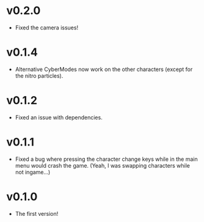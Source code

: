 # v0.2.0
* Fixed the camera issues!

# v0.1.4
* Alternative CyberModes now work on the other characters (except for the nitro particles).

# v0.1.2
* Fixed an issue with dependencies.

# v0.1.1
* Fixed a bug where pressing the character change keys while in the main menu would crash the game. (Yeah, I was swapping characters while not ingame...)

# v0.1.0
* The first version!
